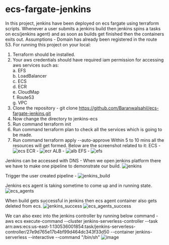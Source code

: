 # ecs-fargate-jenkins
In this project, jenkins have been deployed on ecs fargate using terraform scripts. Whenever a user submits a jenkins build then jenkins spins a tasks on ecs(jenkins agent) and as soon as builds get finished then the containers exits out.
Assumptions - Domain has already been registered in the route 53.
For running this project on your local:
1. Terraform should be installed.
2. Your aws credentials should have required iam permission for accessing aws services such as:<br>
    a. EFS<br>
    b. LoadBalancer<br>
    c. ECS<br>
    d. ECR<br>
    e. CloudMap<br>
    f. Route53<br>
    g. VPC<br>
3. Clone the repository - git clone https://github.com/Baranwalsahil/ecs-fargate-jenkins.git
4. Now change the directory to jenkins-ecs
5. Run command terraform init
6. Run command terraform plan to check all the services which is going to be made.
7. Run command terraform apply --auto-approve
Within 5 to 10 mins all the resources will get formed. Below are the screenshot related to it:
ECS - 
![ecs](https://github.com/Baranwalsahil/ecs-fargate-jenkins/assets/48612626/6f47f359-7068-4710-9af0-b521af497240)
ECR - 
![ecr](https://github.com/Baranwalsahil/ecs-fargate-jenkins/assets/48612626/f562b522-41a6-45ae-b8e0-e46eb9465884)
ALB -
![alb](https://github.com/Baranwalsahil/ecs-fargate-jenkins/assets/48612626/11801c3b-0175-49c7-806f-f7222208ec7c)
EFS -
![efs](https://github.com/Baranwalsahil/ecs-fargate-jenkins/assets/48612626/4af57888-e0fb-494a-9b7d-a0a5364c6089)

Jenkins can be accessed with DNS  - 
When we open jenkins platform there we have to make one pipeline to demonstrate our build.
![jenkins](https://github.com/Baranwalsahil/ecs-fargate-jenkins/assets/48612626/d2235acb-b9b4-4699-96d2-886ed1386a63)

Trigger the user created pipeline - 
![jenkins_build](https://github.com/Baranwalsahil/ecs-fargate-jenkins/assets/48612626/6876cf18-2794-4292-95f1-fc00d6d08773)

Jenkins ecs agent is taking sometime to come up and in running state. 
![ecs_agents](https://github.com/Baranwalsahil/ecs-fargate-jenkins/assets/48612626/bc26c270-3977-4aac-9a1e-961573f0c6b4)

When build gets successful in jenkins then ecs agent container also gets deleted from ecs.
![jenkins_success](https://github.com/Baranwalsahil/ecs-fargate-jenkins/assets/48612626/5edc0d5c-3d7d-4fd0-86f6-215f1675adfb)
![ecs_agents_success](https://github.com/Baranwalsahil/ecs-fargate-jenkins/assets/48612626/5c09a25b-9a31-4627-9a0c-ae9dcb9c035d)

We can also exec into the jenkins controller by running below command - 
aws ecs execute-command --cluster jenkins-serverless-controller --task arn:aws:ecs:us-east-1:130536001854:task/jenkins-serverless-controller/27e9d765e17b4bf99d464dc343f33d50  --container jenkins-serverless --interactive --command "/bin/sh"
![image](https://github.com/Baranwalsahil/ecs-fargate-jenkins/assets/48612626/d952b2fd-1939-402a-843c-a8701a5a6dd4)







